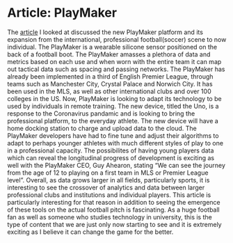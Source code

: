 
# Article:  PlayMaker
The [article](https://www.sporttechie.com/playermaker-soccer-technology-wearables-data) I looked at discussed the new PlayMaker platform and its expansion from the international, professional football(soccer) scene to now individual. The PlayMaker is a wearable silicone sensor positioned on the back of a football boot. The PlayMaker amasses a plethora of data and metrics based on each use and when worn with the entire team it can map out tactical data such as spacing and passing networks. The PlayMaker has already been implemented in a third of English Premier League, through teams such as Manchester City, Crystal Palace and Norwich City. It has been used in the MLS, as well as other international clubs and over 100 colleges in the US. Now, PlayMaker is looking to adapt its technology to be used by individuals in remote training. The new device, titled the Uno, is a response to the Coronavirus pandamic and is looking to bring the professional platform, to the everyday athlete. The new device will have a home docking station to charge and upload data to the cloud. The PlayMaker developers have had to fine tune and adjust their algorithms to adapt to perhaps younger athletes with much different styles of play to one in a professional capacity. The possibilites of having young players data which can reveal the longitudinal progress of development is exciting as well with the PlayMaker CEO, Guy Ahearon, stating “We can see the journey from the age of 12 to playing on a first team in MLS or Premier League level”. 
Overall, as data grows larger in all fields, particularly sports, it is interesting to see the crossover of analytics and data between larger professional clubs and institutions and individual players. This article is particularly interesting for that reason in addition to seeing the emergence of these tools on the actual football pitch is fascinating. As a huge football fan as well as someone who studies technology in university, this is the type of content that we are just only now starting to see and it is extremely exciting as I believe it can change the game for the better.
